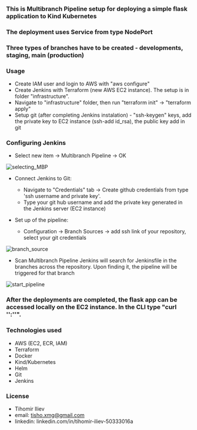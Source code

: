 ### This is Multibranch Pipeline setup for deploying a simple flask application to Kind Kubernetes
### The deployment uses Service from type NodePort
### Three types of branches have to be created - developments, staging, main (production)

### Usage
  - Create IAM user and login to AWS with "aws configure" 
  - Create Jenkins with Terraform (new AWS EC2 instance). The setup is in folder "infrastructure".  
  - Navigate to "infrastructure" folder, then run "terraform init" -> "terraform apply"
  - Setup git (after completing Jenkins instalation) - "ssh-keygen" keys, add the private key to EC2 instance (ssh-add id_rsa), the public key add in git

### Configuring Jenkins

 - Select new item -> Multibranch Pipeline -> OK

![selecting_MBP](https://user-images.githubusercontent.com/44411127/215773175-bf94c4d3-f0c4-436c-a76a-4d9cd6f22b6d.PNG)

 - Connect Jenkins to Git:
 	- Navigate to "Credentials" tab -> Create github credentials from type 'ssh username and private key'. 
	- Type your git hub username and add the private key generated in the Jenkins server (EC2 instance)

 - Set up of the pipeline:
 	- Configuration -> Branch Sources -> add ssh link of your repository, select your git credentials

![branch_source](https://user-images.githubusercontent.com/44411127/215773250-34684296-b772-461e-9146-72ff6b6c071d.PNG)

 - Scan Multibranch Pipeline 
	Jenkins will search for Jenkinsfile in the branches across the repository. Upon finding it, the pipeline will be triggered for that branch 

![start_pipeline](https://user-images.githubusercontent.com/44411127/215773339-6515c136-3988-4189-93fc-ac98dac3c1fd.PNG)
 
### After the deployments are completed, the flask app can be accessed locally on the EC2 instance. In the CLI type "curl '<NODE IP>':'<NODEPORT>'". 

### Technologies used
  - AWS (EC2, ECR, IAM)	
  - Terraform
  - Docker 
  - Kind/Kubernetes
  - Helm
  - Git
  - Jenkins

### License
  - Tihomir Iliev
  - email: tisho.xmg@gmail.com
  - linkedin: linkedin.com/in/tihomir-iliev-50333016a
  

